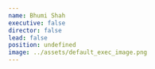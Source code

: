 ```yaml
---
name: Bhumi Shah
executive: false
director: false
lead: false
position: undefined
image: ../assets/default_exec_image.png
---
```

